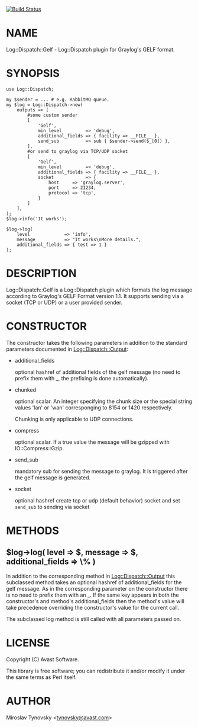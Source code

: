 [![Build Status](https://travis-ci.org/avast/log-dispatch-gelf.svg?branch=master)](https://travis-ci.org/avast/log-dispatch-gelf)
# NAME

Log::Dispatch::Gelf - Log::Dispatch plugin for Graylog's GELF format.

# SYNOPSIS

    use Log::Dispatch;

    my $sender = ... # e.g. RabbitMQ queue.
    my $log = Log::Dispatch->new(
        outputs => [ 
            #some custom sender
            [
                'Gelf',
                min_level         => 'debug',
                additional_fields => { facility => __FILE__ },
                send_sub          => sub { $sender->send($_[0]) },
            ],
            #or send to graylog via TCP/UDP socket
            [
                'Gelf',
                min_level         => 'debug',
                additional_fields => { facility => __FILE__ },
                socket            => {
                    host     => 'graylog.server',
                    port     => 21234,
                    protocol => 'tcp',
                }
            ]
        ],
    );
    $log->info('It works');

    $log->log(
        level             => 'info',
        message           => "It works\nMore details.",
        additional_fields => { test => 1 }
    );

# DESCRIPTION

Log::Dispatch::Gelf is a Log::Dispatch plugin which formats the log message
according to Graylog's GELF Format version 1.1. It supports sending via a
socket (TCP or UDP) or a user provided sender.

# CONSTRUCTOR

The constructor takes the following parameters in addition to the standard
parameters documented in [Log::Dispatch::Output](https://metacpan.org/pod/Log::Dispatch::Output):

- additional\_fields

    optional hashref of additional fields of the gelf message (no need to prefix
    them with \_, the prefixing is done automatically).

- chunked

    optional scalar. An integer specifying the chunk size or the special
    string values 'lan' or 'wan' corresponging to 8154 or 1420 respectively.

    Chunking is only applicable to UDP connections.

- compress

    optional scalar. If a true value the message will be gzipped with
    IO::Compress::Gzip.

- send\_sub

    mandatory sub for sending the message to graylog. It is triggered after the
    gelf message is generated.

- socket

    optional hashref create tcp or udp (default behavior) socket and set
    `send_sub` to sending via socket

# METHODS

## $log->log( level => $, message => $, additional\_fields => \\% )

In addition to the corresponding method in [Log::Dispatch::Output](https://metacpan.org/pod/Log::Dispatch::Output) this
subclassed method takes an optional hashref of additional\_fields for the
gelf message. As in the corresponding parameter on the constructor there is
no need to prefix them with an \_. If the same key appears in both the
constructor's and method's additional\_fields then the method's value will
take precedence overriding the constructor's value for the current call.

The subclassed log method is still called with all parameters passed on.

# LICENSE

Copyright (C) Avast Software.

This library is free software; you can redistribute it and/or modify
it under the same terms as Perl itself.

# AUTHOR

Miroslav Tynovsky &lt;tynovsky@avast.com>
